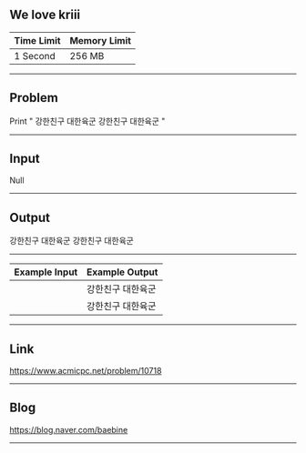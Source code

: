 ## **We love kriii**

| Time Limit | Memory Limit |
| --- | --- |
| 1 Second | 256 MB |

___

## Problem
Print "
강한친구 대한육군
강한친구 대한육군
"

___

## Input
Null

___

## Output
강한친구 대한육군
강한친구 대한육군

___

| Example Input | Example Output |
| --- | --- |
|  | 강한친구 대한육군 |
|  | 강한친구 대한육군 |

___

## Link
https://www.acmicpc.net/problem/10718

___

## Blog
https://blog.naver.com/baebine

___
